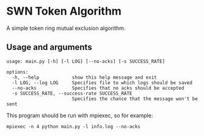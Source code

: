 # SWN Token Algorithm

A simple token ring mutual exclusion algorithm.

## Usage and arguments

```
usage: main.py [-h] [-l LOG] [--no-acks] [-s SUCCESS_RATE]

options:
  -h, --help            show this help message and exit
  -l LOG, --log LOG     Specifies file to which logs should be saved
  --no-acks             Specifies that no acks should be accepted
  -s SUCCESS_RATE, --success-rate SUCCESS_RATE
                        Specifies the chance that the message won't be sent
```

This program should be run with mpiexec, so for example:

`mpiexec -n 4 python main.py -l info.log --no-acks`